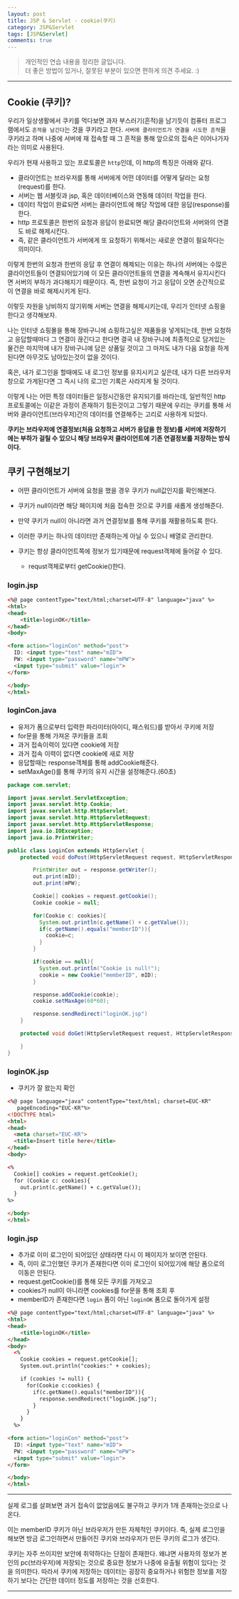 ```yaml
---
layout: post
title: JSP & Servlet - cookie(쿠키)
category: JSP&Servlet
tags: [JSP&Servlet]
comments: true
---
```


> 개인적인 연습 내용을 정리한 글입니다.      
> 더 좋은 방법이 있거나, 잘못된 부분이 있으면 편하게 의견 주세요. :)

<hr>


## Cookie (쿠키)?

우리가 일상생활에서 쿠키를 먹다보면 과자 부스러기(흔적)을 남기듯이 컴퓨터 프로그램에서도 `흔적을 남긴다`는 것을 쿠키라고 한다. `서버에 클라이언트가 연결을 시도한 흔적`을 쿠키라고 하며 나중에 서버에 재 접속할 때 그 흔적을 통해 앞으로의 접속은 이어나가자 라는 의미로 사용된다.

우리가 현재 사용하고 있는 프로토콜은 `http`인데, 이 http의 특징은 아래와 같다.

- 클라이언트는 브라우저를 통해 서버에게 어떤 데이터를 어떻게 달라는 요청(request)를 한다.
- 서버는 웹 서블릿과 jsp, 혹은 데이터베이스와 연동해 데이터 작업을 한다.
- 데이터 작업이 완료되면 서버는 클라이언트에 해당 작업에 대한 응답(response)를 한다.
- http 프로토콜은 한번의 요청과 응답이 완료되면 해당 클라이언트와 서버와의 연결도 바로 해제시킨다.
- 즉, 같은 클라이언트가 서버에게 또 요청하기 위해서는 새로운 연결이 필요하다는 의미이다.

이렇게 한번의 요청과 한번의 응답 후 연결이 해제되는 이유는 하나의 서버에는 수많은 클라이언트들이 연결되어있기에 이 모든 클라이언트들의 연결을 계속해서 유지시킨다면 서버의 부하가 과다해지기 때문이다. 즉, 한번 요청이 가고 응답이 오면 순간적으로 이 연결을 바로 해제시키게 된다.

이렇듯 자원을 낭비하지 않기위해 서버는 연결을 해제시키는데, 우리가 인터넷 쇼핑을 한다고 생각해보자.

나는 인터넷 쇼핑몰을 통해 장바구니에 쇼핑하고싶은 제품들을 넣게되는데, 한번 요청하고 응답할때마다 그 연결이 끊긴다고 한다면 결국 내 장바구니에 최종적으로 담겨있는 물건은 마지막에 내가 장바구니에 담은 상품일 것이고 그 마저도 내가 다음 요청을 하게된다면 아무것도 남아있는것이 없을 것이다.

혹은, 내가 로그인을 할때에도 내 로그인 정보를 유지시키고 싶은데, 내가 다른 브라우저 창으로 가게된다면 그 즉시 나의 로그인 기록은 사라지게 될 것이다.

이렇게 나는 어떤 특정 데이터들은 일정시간동안 유지되기를 바라는데, 일반적인 http 프로토콜에는 이같은 과정이 존재하기 힘든것이고 그렇기 때문에 우리는 쿠키를 통해 서버와 클라이언트(브라우저)간의 데이터를 연결해주는 고리로 사용하게 되었다.

**쿠키는 브라우저에 연결정보(처음 요청하고 서버가 응답을 한 정보)를 서버에 저장하기에는 부하가 걸릴 수 있으니 해당 브라우저 클라이언트에 기존 연결정보를 저장하는 방식이다.**


## 쿠키 구현해보기

- 어떤 클라이언트가 서버에 요청을 했을 경우 쿠키가 null값인지를 확인해본다.
- 쿠키가 null이라면 해당 페이지에 처음 접속한 것으로 쿠키를 새롭게 생성해준다.
- 만약 쿠키가 null이 아니라면 과거 연결정보를 통해 쿠키를 재활용하도록 한다.

- 이러한 쿠키는 하나의 데이터만 존재하는게 아닐 수 있으니 배열로 관리한다.
- 쿠키는 항상 클라이언트쪽에 정보가 있기때문에 request객체에 들어갈 수 있다.
  - requst객체로부터 getCookie()한다.


### login.jsp

```html
<%@ page contentType="text/html;charset=UTF-8" language="java" %>
<html>
<head>
    <title>loginOK</title>
</head>
<body>

<form action="loginCon" method="post">
  ID: <input type="text" name="mID">
  PW: <input type="password" name="mPW">
  <input type="submit" value="login">
</form>

</body>
</html>
```

### loginCon.java

- 유저가 폼으로부터 입력한 파라미터(아이디, 패스워드)를 받아서 쿠키에 저장
- for문을 통해 가져온 쿠키들을 조회
- 과거 접속이력이 있다면 cookie에 저장
- 과거 접속 이력이 없다면 cookie에 새로 저장
- 응답할때는 response객체를 통해 addCookie해준다.
- setMaxAge()를 통해 쿠키의 유지 시간을 설정해준다.(60초)

```java
package com.servlet;

import javax.servlet.ServletException;
import javax.servlet.http.Cookie;
import javax.servlet.http.HttpServlet;
import javax.servlet.http.HttpServletRequest;
import javax.servlet.http.HttpServletResponse;
import java.io.IOException;
import java.io.PrintWriter;

public class LoginCon extends HttpServlet {
    protected void doPost(HttpServletRequest request, HttpServletResponse response) throws ServletException, IOException {

        PrintWriter out = response.getWriter();
        out.print(mID);
        out.print(mPW);

        Cookie[] cookies = request.getCookie();
        Cookie cookie = null;

        for(Cookie c: cookies){
          System.out.println(c.getName() + c.getValue());
          if(c.getName().equals("memberID")){
            cookie=c;
          }
        }

        if(cookie == null){
          System.out.println("Cookie is null!");
          cookie = new Cookie("memberID", mID);
        }

        response.addCookie(cookie);
        cookie.setMaxAge(60*60);

        response.sendRedirect("loginOK.jsp")
    }

    protected void doGet(HttpServletRequest request, HttpServletResponse response) throws ServletException, IOException {

    }
}
```

### loginOK.jsp

- 쿠키가 잘 왔는지 확인

```html
<%@ page language="java" contentType="text/html; charset=EUC-KR"
   pageEncoding="EUC-KR"%>
<!DOCTYPE html>
<html>
<head>
  <meta charset="EUC-KR">
  <title>Insert title here</title>
</head>
<body>

<%
  Cookie[] cookies = request.getCookie();
  for (Cookie c: cookies){
    out.print(c.getName() + c.getValue());
  }
%>

</body>
</html>
```


### login.jsp

- 추가로 이미 로그인이 되어있던 상태라면 다시 이 페이지가 보이면 안된다.
- 즉, 이미 로그인했던 쿠키가 존재한다면 이미 로그인이 되어있기에 해당 폼으로의 이동은 안된다.
- request.getCookie()를 통해 모든 쿠키를 가져오고
- cookies가 null이 아니라면 cookies를 for문을 통해 조회 후
- memberID가 존재한다면 `login` 폼이 아닌 `loginOK` 폼으로 돌아가게 설정

```html
<%@ page contentType="text/html;charset=UTF-8" language="java" %>
<html>
<head>
    <title>loginOK</title>
</head>
<body>
  <%
    Cookie cookies = request.getCookie[];
    System.out.println("cookies:" + cookies);

    if (cookies != null) {
      for(Cookie c:cookies) {
        if(c.getName().equals("memberID")){
          response.sendRedirect("loginOK.jsp");
        }
      }
    }
  %>

<form action="loginCon" method="post">
  ID: <input type="text" name="mID">
  PW: <input type="password" name="mPW">
  <input type="submit" value="login">
</form>

</body>
</html>
```

<hr>

실제 로그를 살펴보면 과거 접속이 없었음에도 불구하고 쿠키가 1개 존재하는것으로 나온다.

이는 memberID 쿠키가 아닌 브라우저가 만든 자체적인 쿠키이다. 즉, 실제 로그인을 해보면 방금 로그인하면서 만들어진 쿠키와 브라우저가 만든 쿠키의 로그가 생긴다.

쿠키는 자주 쓰이지만 보안에 취약하다는 단점이 존재한다. 왜냐면 사용자의 정보가 본인의 pc(브라우저)에 저장되는 것으로 중요한 정보가 나중에 유출될 위험이 있다는 것을 의미한다. 따라서 쿠키에 저장하는 데이터는 굉장히 중요하거나 위험한 정보를 저장하기 보다는 간단한 데이터 정도를 저장하는 것을 선호한다.

<hr>
